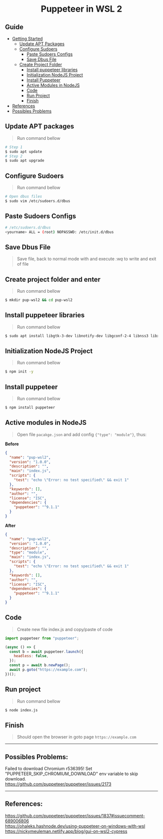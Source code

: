 <h1 align="center">
  Puppeteer in WSL 2
</h1>

## Guide

- [Getting Started](#getting-started)
  - [Update APT Packages](#update-apt-packages)
  - [Configure Sudoers](#configure-sudoers)
    - [Paste Sudoers Configs](#paste-sudoers-configs)
    - [Save Dbus File](#save-dbus-file)
  - [Create Project Folder](#create-project-folder)
    - [Install puppeteer libraries](#install-puppeteer-libraries)
    - [Initialization NodeJS Project](#initialization-nodejs-project)
    - [Install Puppeteer](#install-puppeteer)
    - [Active Modules in NodeJS](#active-modules-in-nodejs)
    - [Code](#code)
    - [Run Project](#run-project)
    - [Finish](#Finish)
- [References](#references)
- [Possibles Problems](#possibles-problems)

[](#getting-started)

[](#update-apt-packages)

## Update APT packages

> Run command bellow

```sh
# Step 1
$ sudo apt update
# Step 2
$ sudo apt upgrade
```

[](#configure-sudoers)

## Configure Sudoers

> Run command bellow

```sh
# Open dbus files
$ sudo vim /etc/sudoers.d/dbus
```

[](#paste-sudoers-configs)

## Paste Sudoers Configs

```sh
# /etc/sudoers.d/dbus
<yourname> ALL = (root) NOPASSWD: /etc/init.d/dbus
```

[](#save-dbus-file)

## Save Dbus File

> Save file, back to normal mode with _<ESC>_ and execute _:wq_
> to write and exit of file

[](#create-project-folder)

## Create project folder and enter

> Run command bellow

```sh
$ mkdir pup-wsl2 && cd pup-wsl2
```

[](#install-puppeteer-libraries)

## Install puppeteer libraries

> Run command bellow

```sh
$ sudo apt install libgtk-3-dev libnotify-dev libgconf-2-4 libnss3 libxss1 libasound2
```

[](#initialization-nodejs-project)

## Initialization NodeJS Project

> Run command bellow

```sh
$ npm init -y
```

[](#install-puppeteer)

## Install puppeteer

> Run command bellow

```sh
$ npm install puppeteer
```

[](#active-modules-in-nodejs)

## Active modules in NodeJS

> Open file `pacakge.json` and add config `{"type": "module"}`, thus:

**Before**

```json
{
  "name": "pup-wsl2",
  "version": "1.0.0",
  "description": "",
  "main": "index.js",
  "scripts": {
    "test": "echo \"Error: no test specified\" && exit 1"
  },
  "keywords": [],
  "author": "",
  "license": "ISC",
  "dependencies": {
    "puppeteer": "^9.1.1"
  }
}
```

**After**

```json
{
  "name": "pup-wsl2",
  "version": "1.0.0",
  "description": "",
  "type": "module",
  "main": "index.js",
  "scripts": {
    "test": "echo \"Error: no test specified\" && exit 1"
  },
  "keywords": [],
  "author": "",
  "license": "ISC",
  "dependencies": {
    "puppeteer": "^9.1.1"
  }
}
```

[](#code)

## Code

> Create new file index.js and copy/paste of code

```javascript
import puppeteer from "puppeteer";

(async () => {
  const b = await puppeteer.launch({
    headless: false,
  });
  const p = await b.newPage();
  await p.goto("https://example.com");
})();
```

[](#run-project)

## Run project

> Run command bellow

```sh
$ node index.js
```

[](#finish)

## Finish

> Should open the browser in goto page `https://example.com`

---

[](#possibles-problems)

## Possibles Problems:

Failed to download Chromium r536395! Set "PUPPETEER_SKIP_CHROMIUM_DOWNLOAD" env variable to skip download.  
https://github.com/puppeteer/puppeteer/issues/2173

---

[](#references)

## References:

https://github.com/puppeteer/puppeteer/issues/1837#issuecomment-689006806  
https://ohaleks.hashnode.dev/using-puppeteer-on-windows-with-wsl  
https://nickymeuleman.netlify.app/blog/gui-on-wsl2-cypress
